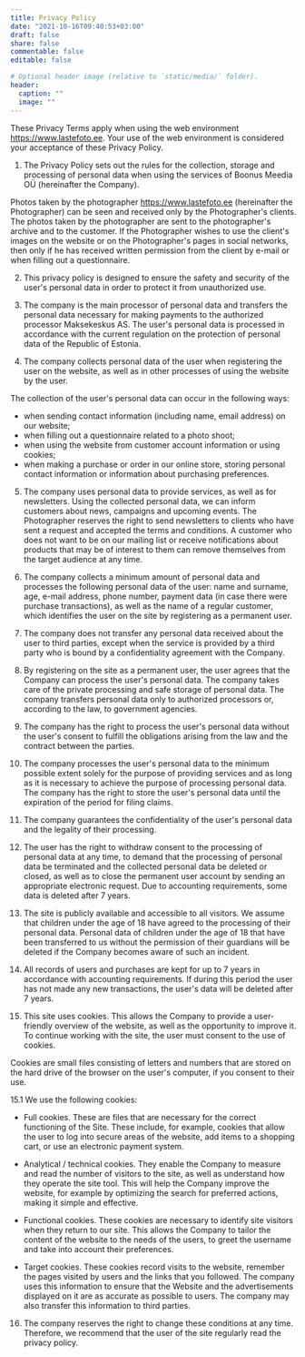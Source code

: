 ```yaml
---
title: Privacy Policy
date: "2021-10-16T09:40:53+03:00"
draft: false
share: false
commentable: false
editable: false

# Optional header image (relative to `static/media/` folder).
header:
  caption: ""
  image: ""
---
```

These Privacy Terms apply when using the web environment https://www.lastefoto.ee. Your use of the web environment is considered your acceptance of these Privacy Policy.

1. The Privacy Policy sets out the rules for the collection, storage and processing of personal data when using the services of Boonus Meedia OÜ (hereinafter the Company).

Photos taken by the photographer https://www.lastefoto.ee (hereinafter the Photographer) can be seen and received only by the Photographer's clients. The photos taken by the photographer are sent to the photographer's archive and to the customer.
If the Photographer wishes to use the client's images on the website or on the Photographer's pages in social networks, then only if he has received written permission from the client by e-mail or when filling out a questionnaire.

2. This privacy policy is designed to ensure the safety and security of the user's personal data in order to protect it from unauthorized use.

3. The company is the main processor of personal data and transfers the personal data necessary for making payments to the authorized processor Maksekeskus AS. The user's personal data is processed in accordance with the current regulation on the protection of personal data of the Republic of Estonia.

4. The company collects personal data of the user when registering the user on the website, as well as in other processes of using the website by the user.

The collection of the user's personal data can occur in the following ways:

- when sending contact information (including name, email address) on our website;
- when filling out a questionnaire related to a photo shoot;
- when using the website from customer account information or using cookies;
- when making a purchase or order in our online store, storing personal contact information or information about purchasing preferences.

5. The company uses personal data to provide services, as well as for newsletters.
Using the collected personal data, we can inform customers about news, campaigns and upcoming events. The Photographer reserves the right to send newsletters to clients who have sent a request and accepted the terms and conditions. A customer who does not want to be on our mailing list or receive notifications about products that may be of interest to them can remove themselves from the target audience at any time.

6. The company collects a minimum amount of personal data and processes the following personal data of the user: name and surname, age, e-mail address, phone number, payment data (in case there were purchase transactions), as well as the name of a regular customer, which identifies the user on the site by registering as a permanent user.

7. The company does not transfer any personal data received about the user to third parties, except when the service is provided by a third party who is bound by a confidentiality agreement with the Company.

8. By registering on the site as a permanent user, the user agrees that the Company can process the user's personal data. The company takes care of the private processing and safe storage of personal data. The company transfers personal data only to authorized processors or, according to the law, to government agencies.

9. The company has the right to process the user's personal data without the user's consent to fulfill the obligations arising from the law and the contract between the parties.

10. The company processes the user's personal data to the minimum possible extent solely for the purpose of providing services and as long as it is necessary to achieve the purpose of processing personal data. The company has the right to store the user's personal data until the expiration of the period for filing claims.

11. The company guarantees the confidentiality of the user's personal data and the legality of their processing.

12. The user has the right to withdraw consent to the processing of personal data at any time, to demand that the processing of personal data be terminated and the collected personal data be deleted or closed, as well as to close the permanent user account by sending an appropriate electronic request. Due to accounting requirements, some data is deleted after 7 years.

13. The site is publicly available and accessible to all visitors. We assume that children under the age of 18 have agreed to the processing of their personal data. Personal data of children under the age of 18 that have been transferred to us without the permission of their guardians will be deleted if the Company becomes aware of such an incident.

14. All records of users and purchases are kept for up to 7 years in accordance with accounting requirements. If during this period the user has not made any new transactions, the user's data will be deleted after 7 years.

15. This site uses cookies. This allows the Company to provide a user-friendly overview of the website, as well as the opportunity to improve it. To continue working with the site, the user must consent to the use of cookies.

Cookies are small files consisting of letters and numbers that are stored on the hard drive of the browser on the user's computer, if you consent to their use.

15.1 We use the following cookies:

- Full cookies. These are files that are necessary for the correct functioning of the Site. These include, for example, cookies that allow the user to log into secure areas of the website, add items to a shopping cart, or use an electronic payment system.

- Analytical / technical cookies. They enable the Company to measure and read the number of visitors to the site, as well as understand how they operate the site tool. This will help the Company improve the website, for example by optimizing the search for preferred actions, making it simple and effective.

- Functional cookies. These cookies are necessary to identify site visitors when they return to our site. This allows the Company to tailor the content of the website to the needs of the users, to greet the username and take into account their preferences.

- Target cookies. These cookies record visits to the website, remember the pages visited by users and the links that you followed. The company uses this information to ensure that the Website and the advertisements displayed on it are as accurate as possible to users. The company may also transfer this information to third parties.

16. The company reserves the right to change these conditions at any time. Therefore, we recommend that the user of the site regularly read the privacy policy.